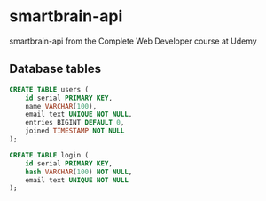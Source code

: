 # smartbrain-api

smartbrain-api from the Complete Web Developer course at Udemy

## Database tables

```SQL
CREATE TABLE users (
    id serial PRIMARY KEY,
    name VARCHAR(100),
    email text UNIQUE NOT NULL,
    entries BIGINT DEFAULT 0,
    joined TIMESTAMP NOT NULL
);

CREATE TABLE login (
    id serial PRIMARY KEY,
    hash VARCHAR(100) NOT NULL,
    email text UNIQUE NOT NULL
);

```